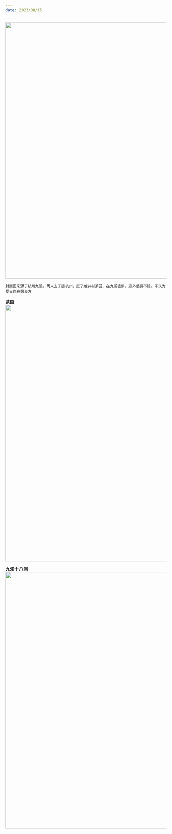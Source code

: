 ```yaml
---
date: 2023/08/15
---
```


<img src="https://i.ibb.co/SrkP1tG/3.jpg" width="800" />

<small>封面图来源于杭州九溪。周末去了趟杭州，逛了龙井村茶园、在九溪徒步，意外感觉不错。不失为夏日的避暑良方 </small>

**茶园**  
<img src="https://i.ibb.co/QCCXXdL/2.jpg" width="800" />

**九溪十八涧**  
<img src="https://i.ibb.co/1KQWF13/1.jpg" width="800" />
